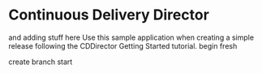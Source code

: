 # Continuous Delivery Director
and adding stuff here
Use this sample application when creating a simple release following the CDDirector Getting Started tutorial.
begin fresh

create branch
start
